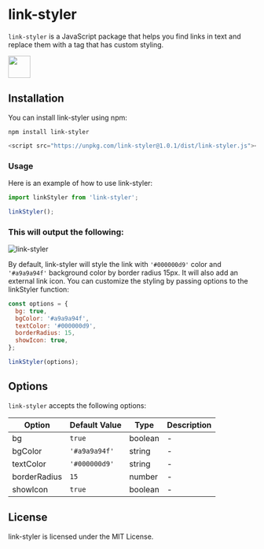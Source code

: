 # link-styler

`link-styler` is a JavaScript package that helps you find links in text and replace them with a tag that has custom styling.

<a href="https://www.npmjs.com/package/link-styler"><img src="https://user-images.githubusercontent.com/11958698/222946410-f8c933d9-fff7-4c0f-9ca7-d60bc02a5f6e.png"  width="45" ></a>

## Installation

You can install link-styler using npm:

```
npm install link-styler
```

```js
<script src="https://unpkg.com/link-styler@1.0.1/dist/link-styler.js"></script>
```

### Usage

Here is an example of how to use link-styler:

```js
import linkStyler from 'link-styler';

linkStyler();
```

### This will output the following:

![link-styler](https://user-images.githubusercontent.com/11958698/222882482-1e9d0546-7484-4543-8db1-2eaf02a46cf5.png)

By default, link-styler will style the link with `'#000000d9'` color and `'#a9a9a94f'` background color by border radius 15px. It will also add an external link icon. You can customize the styling by passing options to the linkStyler function:

```js
const options = {
  bg: true,
  bgColor: '#a9a9a94f',
  textColor: '#000000d9',
  borderRadius: 15,
  showIcon: true,
};

linkStyler(options);
```

## Options

`link-styler` accepts the following options:

| Option       | Default Value | Type    | Description |
| ------------ | ------------- | ------- | ----------- |
| bg           | `true`        | boolean | -           |
| bgColor      | `'#a9a9a94f'` | string  | -           |
| textColor    | `'#000000d9'` | string  | -           |
| borderRadius | `15`          | number  | -           |
| showIcon     | `true`        | boolean | -           |

## License

link-styler is licensed under the MIT License.
